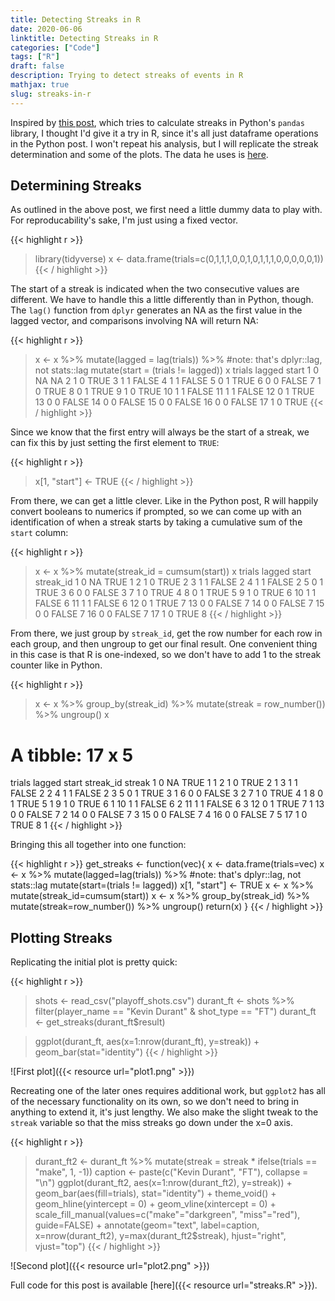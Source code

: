 ```yaml
---
title: Detecting Streaks in R
date: 2020-06-06
linktitle: Detecting Streaks in R
categories: ["Code"]
tags: ["R"]
draft: false
description: Trying to detect streaks of events in R
mathjax: true
slug: streaks-in-r
---
```


Inspired by [this post](https://joshdevlin.com/blog/calculate-streaks-in-pandas/), which tries to calculate streaks in Python's `pandas` library, I thought I'd give it a try in R, since it's all just dataframe operations in the Python post.  I won't repeat his analysis, but I will replicate the streak determination and some of the plots.  The data he uses is [here](https://data.world/jaypeedevlin/2018-nba-playoff-shot-data).

<!--more-->


## Determining Streaks

As outlined in the above post, we first need a little dummy data to play with.  For reproducability's sake, I'm just using a fixed vector.

{{< highlight r >}}
> library(tidyverse)
> x <- data.frame(trials=c(0,1,1,1,0,0,1,0,1,1,1,0,0,0,0,0,1))
{{< / highlight >}}

The start of a streak is indicated when the two consecutive values are different.  We have to handle this a little differently than in Python, though.  The `lag()` function from `dplyr` generates an NA as the first value in the lagged vector, and comparisons involving NA will return NA:

{{< highlight r >}}
> x <- x %>% mutate(lagged = lag(trials)) %>%  #note: that's dplyr::lag, not stats::lag
        mutate(start = (trials != lagged))
> x
   trials lagged start
1       0     NA    NA
2       1      0  TRUE
3       1      1 FALSE
4       1      1 FALSE
5       0      1  TRUE
6       0      0 FALSE
7       1      0  TRUE
8       0      1  TRUE
9       1      0  TRUE
10      1      1 FALSE
11      1      1 FALSE
12      0      1  TRUE
13      0      0 FALSE
14      0      0 FALSE
15      0      0 FALSE
16      0      0 FALSE
17      1      0  TRUE
{{< / highlight >}}

Since we know that the first entry will always be the start of a streak, we can fix this by just setting the first element to `TRUE`:

{{< highlight r >}}
> x[1, "start"] <- TRUE
{{< / highlight >}}

From there, we can get a little clever.  Like in the Python post, R will happily convert booleans to numerics if prompted, so we can come up with an identification of when a streak starts by taking a cumulative sum of the `start` column:

{{< highlight r >}}
> x <- x %>% mutate(streak_id = cumsum(start))
> x
   trials lagged start streak_id
1       0     NA  TRUE         1
2       1      0  TRUE         2
3       1      1 FALSE         2
4       1      1 FALSE         2
5       0      1  TRUE         3
6       0      0 FALSE         3
7       1      0  TRUE         4
8       0      1  TRUE         5
9       1      0  TRUE         6
10      1      1 FALSE         6
11      1      1 FALSE         6
12      0      1  TRUE         7
13      0      0 FALSE         7
14      0      0 FALSE         7
15      0      0 FALSE         7
16      0      0 FALSE         7
17      1      0  TRUE         8
{{< / highlight >}}

From there, we just group by `streak_id`, get the row number for each row in each group, and then ungroup to get our final result.  One convenient thing in this case is that R is one-indexed, so we don't have to add 1 to the streak counter like in Python.

{{< highlight r >}}
> x <- x %>% group_by(streak_id) %>% mutate(streak = row_number()) %>% ungroup()
> x
# A tibble: 17 x 5
   trials lagged start streak_id streak
    <dbl>  <dbl> <lgl>     <int>  <int>
 1      0     NA TRUE          1      1
 2      1      0 TRUE          2      1
 3      1      1 FALSE         2      2
 4      1      1 FALSE         2      3
 5      0      1 TRUE          3      1
 6      0      0 FALSE         3      2
 7      1      0 TRUE          4      1
 8      0      1 TRUE          5      1
 9      1      0 TRUE          6      1
10      1      1 FALSE         6      2
11      1      1 FALSE         6      3
12      0      1 TRUE          7      1
13      0      0 FALSE         7      2
14      0      0 FALSE         7      3
15      0      0 FALSE         7      4
16      0      0 FALSE         7      5
17      1      0 TRUE          8      1
{{< / highlight >}}

Bringing this all together into one function:

{{< highlight r >}}
get_streaks <- function(vec){
    x <- data.frame(trials=vec)
    x <- x %>% mutate(lagged=lag(trials)) %>%  #note: that's dplyr::lag, not stats::lag
            mutate(start=(trials != lagged))
    x[1, "start"] <- TRUE
    x <- x %>% mutate(streak_id=cumsum(start))
    x <- x %>% group_by(streak_id) %>% mutate(streak=row_number()) %>%
        ungroup()
    return(x)
}
{{< / highlight >}}

## Plotting Streaks
Replicating the initial plot is pretty quick:

{{< highlight r >}}
> shots <- read_csv("playoff_shots.csv")
> durant_ft <- shots %>% filter(player_name == "Kevin Durant" & shot_type == "FT")
> durant_ft <- get_streaks(durant_ft$result)

> ggplot(durant_ft, aes(x=1:nrow(durant_ft), y=streak)) + geom_bar(stat="identity")
{{< / highlight >}}


![First plot]({{< resource url="plot1.png" >}})

Recreating one of the later ones requires additional work, but `ggplot2` has all of the necessary functionality on its own, so we don't need to bring in anything to extend it, it's just lengthy.  We also make the slight tweak to the `streak` variable so that the miss streaks go down under the x=0 axis.

{{< highlight r >}}
> durant_ft2 <- durant_ft %>% mutate(streak = streak * ifelse(trials == "make", 1, -1))
> caption <- paste(c("Kevin Durant", "FT"), collapse = "\n")
> ggplot(durant_ft2, aes(x=1:nrow(durant_ft2), y=streak)) +
>     geom_bar(aes(fill=trials), stat="identity") +
>     theme_void() +
>     geom_hline(yintercept = 0) +
>     geom_vline(xintercept = 0) +
>     scale_fill_manual(values=c("make"="darkgreen", "miss"="red"), guide=FALSE) +
>     annotate(geom="text", label=caption, x=nrow(durant_ft2), y=max(durant_ft2$streak),
>              hjust="right", vjust="top")
{{< / highlight >}}

![Second plot]({{< resource url="plot2.png" >}}) 

Full code for this post is available [here]({{< resource url="streaks.R" >}}).
